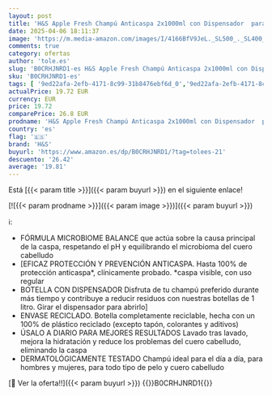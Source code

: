```yaml
---
layout: post
title: 'H&S Apple Fresh Champú Anticaspa 2x1000ml con Dispensador  para Uso Diario. Hasta 100% de Protección Anticaspa  Clínicamente Probado. Para Todo Tipo de Pelo y Cuero Cabelludo. Frescor  Aroma a Manzana'
date: 2025-04-06 18:11:37
image: 'https://m.media-amazon.com/images/I/4166BfV9JeL._SL500_._SL400_.jpg'
comments: true
category: ofertas
author: 'tole.es'
slug: 'B0CRHJNRD1-es H&S Apple Fresh Champú Anticaspa 2x1000ml con Dispensador...'
sku: 'B0CRHJNRD1-es'
tags: [ '9ed22afa-2efb-4171-8c99-31b8476ebf6d_0','9ed22afa-2efb-4171-8c99-31b8476ebf6d_1101','9ed22afa-2efb-4171-8c99-31b8476ebf6d_4401','9ed22afa-2efb-4171-8c99-31b8476ebf6d_9601','Alimentación y bebidas','Arborist Merchandising Root','Belleza','Champú y acondicionador','Champús','Cuidado del cabello','H&S','Self Service','Special Features Stores','apple','h&s','top brands_beauty','🇪🇸', ]
actualPrice: 19.72 EUR
currency: EUR
price: 19.72
comparePrice: 26.8 EUR
prodname: 'H&S Apple Fresh Champú Anticaspa 2x1000ml con Dispensador  para Uso Diario. Hasta 100% de Protección Anticaspa  Clínicamente Probado. Para Todo Tipo de Pelo y Cuero Cabelludo. Frescor  Aroma a Manzana'
country: 'es'
flag: '🇪🇸'
brand: 'H&S'
buyurl: 'https://www.amazon.es/dp/B0CRHJNRD1/?tag=tolees-21'
descuento: '26.42'
average: '19.81'
---
```


Está [{{< param title >}}]({{< param buyurl >}}) en el siguiente enlace!

[![{{< param prodname >}}]({{< param image >}})]({{< param buyurl >}})

ℹ️:

- FÓRMULA MICROBIOME BALANCE que actúa sobre la causa principal de la caspa, respetando el pH y equilibrando el microbioma del cuero cabelludo
- [EFICAZ PROTECCIÓN Y PREVENCIÓN ANTICASPA. Hasta 100% de protección anticaspa*, clínicamente probado. *caspa visible, con uso regular
- BOTELLA CON DISPENSADOR Disfruta de tu champú preferido durante más tiempo y contribuye a reducir residuos con nuestras botellas de 1 litro. Girar el dispensador para abrirlo]
- ENVASE RECICLADO. Botella completamente reciclable, hecha con un 100% de plástico reciclado (excepto tapón, colorantes y aditivos)
- ÚSALO A DIARIO PARA MEJORES RESULTADOS Lavado tras lavado, mejora la hidratación y reduce los problemas del cuero cabelludo, eliminando la caspa
- DERMATOLÓGICAMENTE TESTADO Champú ideal para el día a día, para hombres y mujeres, para todo tipo de pelo y cuero cabelludo

[🛒 Ver la oferta!!]({{< param buyurl >}})
{{<world>}}B0CRHJNRD1{{</world>}}
